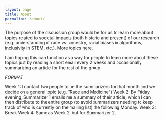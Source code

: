 ```yaml
---
layout: page
title: About
permalink: /about/
---
```

The purpose of the discussion group would be for us to learn more about topics related to societal impacts (both historic and present) of our research (e.g. understanding of race vs. ancestry, racial biases in algorithms, inclusivity in STEM, etc.). More topics [here.](https://docs.google.com/document/d/1HVy-Tw1Pok0tsLsIm-tFBqivFiXEWiIqHnhjjh0a7Vg/edit?usp=sharing)

I am hoping this can function as a way for people to learn more about these topics just by reading a short email every 2 weeks and occasionally summarizing an article for the rest of the group. 



*FORMAT*

Week 1: I contact two people to be the summarizers for that month and we decide on a general topic (e.g. "Race and Medicine")
Week 2: By Friday evening, Summarizer 1 emails me a summary of their article, which I can then distribute to the entire group (to avoid summarizers needing to keep track of who is currently on the mailing list) the following Monday. 
Week 3: Break
Week 4: Same as Week 2, but for Summarizer 2. 
